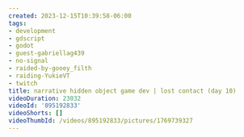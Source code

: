 ```yaml
---
created: 2023-12-15T10:39:58-06:00
tags:
- development
- gdscript
- godot
- guest-gabriellag439
- no-signal
- raided-by-gooey_filth
- raiding-YukieVT
- twitch
title: narrative hidden object game dev | lost contact (day 10)
videoDuration: 23032
videoId: '895192833'
videoShorts: []
videoThumbId: /videos/895192833/pictures/1769739327
---
```

